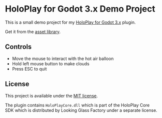 # HoloPlay for Godot 3.x Demo Project

This is a small demo project for my [HoloPlay for Godot 3.x](https://github.com/CaptainProton42/GodotHoloPlay) plugin.

Get it from the [asset library](https://godotengine.org/asset-library/asset/1025).

## Controls

* Move the mouse to interact with the hot air balloon
* Hold left mouse button to make clouds
* Press ESC to quit

## License

This project is available under the [MIT license](LICENSE.md).

The plugin contains `HoloPlayCore.dll` which is part of the HoloPlay Core SDK which is distributed by Looking Glass Factory under a separate license.
